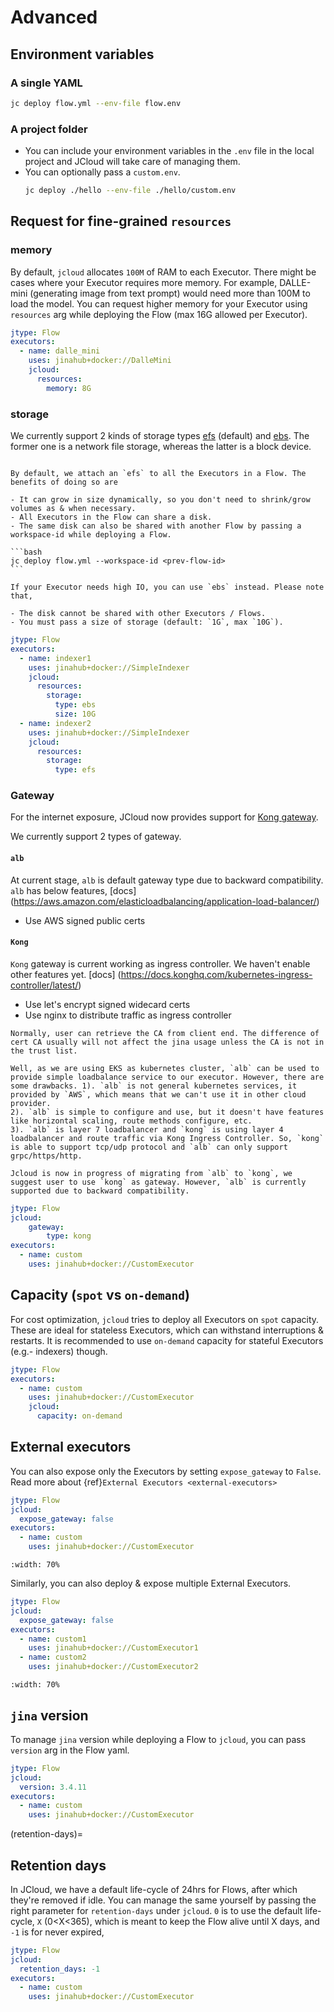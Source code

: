 # Advanced

## Environment variables

### A single YAML

```bash
jc deploy flow.yml --env-file flow.env
```

### A project folder

- You can include your environment variables in the `.env` file in the local project and JCloud will take care of managing them.
- You can optionally pass a `custom.env`.
  ```bash
  jc deploy ./hello --env-file ./hello/custom.env
  ```

## Request for fine-grained `resources`

### memory

By default, `jcloud` allocates `100M` of RAM to each Executor. There might be cases where your Executor requires more memory. For example, DALLE-mini (generating image from text prompt) would need more than 100M to load the model. You can request higher memory for your Executor using `resources` arg while deploying the Flow (max 16G allowed per Executor).

```yaml
jtype: Flow
executors:
  - name: dalle_mini
    uses: jinahub+docker://DalleMini
    jcloud:
      resources:
        memory: 8G
```

### storage

We currently support 2 kinds of storage types [efs](https://aws.amazon.com/efs/) (default) and [ebs](https://aws.amazon.com/ebs/). The former one is a network file storage, whereas the latter is a block device.

````{note}

By default, we attach an `efs` to all the Executors in a Flow. The benefits of doing so are

- It can grow in size dynamically, so you don't need to shrink/grow volumes as & when necessary.
- All Executors in the Flow can share a disk.
- The same disk can also be shared with another Flow by passing a workspace-id while deploying a Flow.

```bash
jc deploy flow.yml --workspace-id <prev-flow-id>
```

If your Executor needs high IO, you can use `ebs` instead. Please note that,

- The disk cannot be shared with other Executors / Flows.
- You must pass a size of storage (default: `1G`, max `10G`).

````

```yaml
jtype: Flow
executors:
  - name: indexer1
    uses: jinahub+docker://SimpleIndexer
    jcloud:
      resources:
        storage:
          type: ebs
          size: 10G
  - name: indexer2
    uses: jinahub+docker://SimpleIndexer
    jcloud:
      resources:
        storage:
          type: efs
```

### Gateway

For the internet exposure, JCloud now provides support for [Kong gateway](https://konghq.com/products/api-gateway-platform). 

We currently support 2 types of gateway.

#### `alb`

At current stage, `alb` is default gateway type due to backward compatibility. `alb` has below features, [docs] (https://aws.amazon.com/elasticloadbalancing/application-load-balancer/)

- Use AWS signed public certs

####  `Kong`

`Kong` gateway is current working as ingress controller. We haven't enable other features yet. [docs] (https://docs.konghq.com/kubernetes-ingress-controller/latest/)

- Use let's encrypt signed widecard certs
- Use nginx to distribute traffic as ingress controller

```{tip}
Normally, user can retrieve the CA from client end. The difference of cert CA usually will not affect the jina usage unless the CA is not in the trust list.
```

```{admonition} Why we provide kong as new gateway? 
Well, as we are using EKS as kubernetes cluster, `alb` can be used to provide simple loadbalance service to our executor. However, there are some drawbacks. 1). `alb` is not general kubernetes services, it provided by `AWS`, which means that we can't use it in other cloud provider.
2). `alb` is simple to configure and use, but it doesn't have features like horizontal scaling, route methods configure, etc.
3). `alb` is layer 7 loadbalancer and `kong` is using layer 4 loadbalancer and route traffic via Kong Ingress Controller. So, `kong` is able to support tcp/udp protocol and `alb` can only support grpc/https/http.

Jcloud is now in progress of migrating from `alb` to `kong`, we suggest user to use `kong` as gateway. However, `alb` is currently supported due to backward compatibility.
```

```yaml
jtype: Flow
jcloud:
    gateway:
        type: kong
executors:
  - name: custom
    uses: jinahub+docker://CustomExecutor
```

## Capacity (`spot` vs `on-demand`)

For cost optimization, `jcloud` tries to deploy all Executors on `spot` capacity. These are ideal for stateless Executors, which can withstand interruptions & restarts. It is recommended to use `on-demand` capacity for stateful Executors (e.g.- indexers) though.

```yaml
jtype: Flow
executors:
  - name: custom
    uses: jinahub+docker://CustomExecutor
    jcloud:
      capacity: on-demand
```

## External executors

You can also expose only the Executors by setting `expose_gateway` to `False`. Read more about {ref}`External Executors <external-executors>`

```yaml
jtype: Flow
jcloud:
  expose_gateway: false
executors:
  - name: custom
    uses: jinahub+docker://CustomExecutor
```

```{figure} external-executor.png
:width: 70%
```

Similarly, you can also deploy & expose multiple External Executors.

```yaml
jtype: Flow
jcloud:
  expose_gateway: false
executors:
  - name: custom1
    uses: jinahub+docker://CustomExecutor1
  - name: custom2
    uses: jinahub+docker://CustomExecutor2
```

```{figure} external-executors-multiple.png
:width: 70%
```

## `jina` version

To manage `jina` version while deploying a Flow to `jcloud`, you can pass `version` arg in the Flow yaml.

```yaml
jtype: Flow
jcloud:
  version: 3.4.11
executors:
  - name: custom
    uses: jinahub+docker://CustomExecutor
```

(retention-days)=
## Retention days

In JCloud, we have a default life-cycle of 24hrs for Flows, after which they're removed if idle. You can manage the same yourself by passing the right parameter for `retention-days` under `jcloud`. `0` is to use the default life-cycle, `X` (0<X<365), which is meant to keep the Flow alive until X days, and `-1` is for never expired,

```yaml
jtype: Flow
jcloud:
  retention_days: -1
executors:
  - name: custom
    uses: jinahub+docker://CustomExecutor
```
